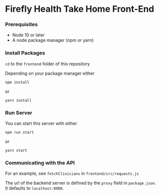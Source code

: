 # Firefly Health Take Home Front-End

### Prerequisites

- Node 10 or later
- A node package manager (npm or yarn)

### Install Packages

`cd` to the `frontend` folder of this repository

Depending on your package manager either

```
npm install
```

or

```
yarn install
```

### Run Server

You can start this server with either

```
npm run start
```

or 

```
yarn start
```

### Communicating with the API

For an example, see `fetchClinicians` in `frontend/src/requests.js`

The url of the backend server is defined by the `proxy` field in `package.json`. It defaults to `localhost:8000`.